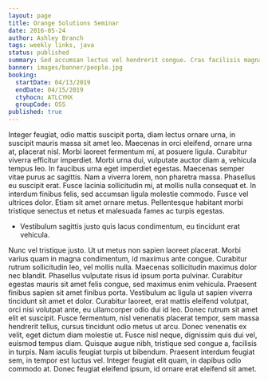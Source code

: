 ```yaml
---
layout: page
title: Orange Solutions Seminar
date: 2016-05-24
author: Ashley Branch
tags: weekly links, java
status: published
summary: Sed accumsan lectus vel hendrerit congue. Cras facilisis magna vitae.
banner: images/banner/people.jpg
booking:
  startDate: 04/13/2019
  endDate: 04/15/2019
  ctyhocn: ATLCYHX
  groupCode: OSS
published: true
---
```

Integer feugiat, odio mattis suscipit porta, diam lectus ornare urna, in suscipit mauris massa sit amet leo. Maecenas in orci eleifend, ornare urna at, placerat nisl. Morbi laoreet fermentum mi, at posuere ligula. Curabitur viverra efficitur imperdiet. Morbi urna dui, vulputate auctor diam a, vehicula tempus leo. In faucibus urna eget imperdiet egestas. Maecenas semper vitae purus ac sagittis. Nam a viverra lorem, non pharetra massa. Phasellus eu suscipit erat. Fusce lacinia sollicitudin mi, at mollis nulla consequat et. In interdum finibus felis, sed accumsan ligula molestie commodo. Fusce vel ultrices dolor. Etiam sit amet ornare metus. Pellentesque habitant morbi tristique senectus et netus et malesuada fames ac turpis egestas.

* Vestibulum sagittis justo quis lacus condimentum, eu tincidunt erat vehicula.

Nunc vel tristique justo. Ut ut metus non sapien laoreet placerat. Morbi varius quam in magna condimentum, id maximus ante congue. Curabitur rutrum sollicitudin leo, vel mollis nulla. Maecenas sollicitudin maximus dolor nec blandit. Phasellus vulputate risus id ipsum porta pulvinar. Curabitur egestas mauris sit amet felis congue, sed maximus enim vehicula. Praesent finibus sapien sit amet finibus porta. Vestibulum ac ligula ut sapien viverra tincidunt sit amet et dolor. Curabitur laoreet, erat mattis eleifend volutpat, orci nisi volutpat ante, eu ullamcorper odio dui id leo. Donec rutrum sit amet elit et suscipit. Fusce fermentum, nisl venenatis placerat tempor, sem massa hendrerit tellus, cursus tincidunt odio metus ut arcu.
Donec venenatis ex velit, eget dictum diam molestie ut. Fusce nisl neque, dignissim quis dui vel, euismod tempus diam. Quisque augue nibh, tristique sed congue a, facilisis in turpis. Nam iaculis feugiat turpis ut bibendum. Praesent interdum feugiat sem, in tempor est luctus vel. Integer feugiat elit quam, in dapibus odio commodo at. Donec feugiat eleifend ipsum, id ornare erat eleifend sit amet.
